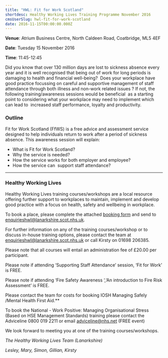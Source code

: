 ```yaml
---
title: "HWL: Fit for Work Scotland"
shortdesc: Healthy Working Lives Training Programme November 2016
cmsUserSlug: hwl-fit-for-work-scotland
date: 2016-11-15T00:00:00.000Z
---
```


**Venue**:  Atrium Business Centre, North Caldeen Road, Coatbridge, ML5 4EF

**Date**: Tuesday 15 November 2016

**Time**: 11:45-12:45

Did you know that over 130 million days are lost to sickness absence every year and it is well recognised that being out of work for long periods is damaging to health and financial well-being?  Does your workplace have good practice focussing on careful and supportive management of staff attendance through both illness and non-work related issues ? If not, the following training/awareness sessions would be beneficial  as a starting point to considering what your workplace may need to implement which can lead to  increased staff performance, loyalty and   productivity.

### Outline

Fit for Work Scotland (FfWS) is a free advice and assessment service designed to help individuals return to work after a period of sickness absence. This awareness session will explain:

* What is Fit for Work Scotland?
* Why the service is needed?
* How the service works for both employer and employee?
* How the service can  support staff attendance?

---

### Healthy Working Lives

Healthy Working Lives training courses/workshops are a local resource offering further support  to workplaces to maintain, implement and develop good practice with a focus on  health, safety and wellbeing in workplace.

To book a place, please complete the attached [booking form](/docs/HWL-Booking-Form-june-2016.doc) and send to [enquirieshwl@lanarkshire.scot.nhs.uk](mailto:enquirieshwl@lanarkshire.scot.nhs.uk).

For further information on any of the training courses/workshop or to discuss in-house training options, please contact the team at [enquirieshwl@lanarkshire.scot.nhs.uk](mailto:enquirieshwl@lanarkshire.scot.nhs.uk) or call Kirsty on 01698 206385.

Please note that all courses will entail an administration fee of £20.00 per participant.

Please note if attending ‘Supporting Staff Attendance’ session, ‘Fit for Work’ is FREE.

Please note if attending ‘Fire Safety Awareness ‘,‘An introduction to Fire Risk Assessment’ is FREE.

Please contact the team for costs for booking IOSH Managing Safely /Mental Health First Aid.**

To book the National - Work Positive: Managing Organisational Stress (Based on HSE Management Standards) training please contact the  Adviceline 0800 019 2211 or email  adviceline@nhs.net (FREE event)

We look forward to meeting you at one of the training courses/workshops.


*The Healthy Working Lives Team (Lanarkshire)*

*Lesley, Mary, Simon, Gillian, Kirsty*